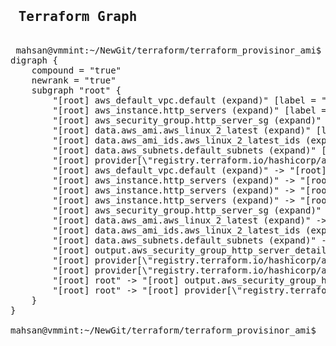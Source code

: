 <pre>
<h2> Terraform Graph </h2>
 mahsan@vmmint:~/NewGit/terraform/terraform_provisinor_ami$ terraform graph
digraph {
	compound = "true"
	newrank = "true"
	subgraph "root" {
		"[root] aws_default_vpc.default (expand)" [label = "aws_default_vpc.default", shape = "box"]
		"[root] aws_instance.http_servers (expand)" [label = "aws_instance.http_servers", shape = "box"]
		"[root] aws_security_group.http_server_sg (expand)" [label = "aws_security_group.http_server_sg", shape = "box"]
		"[root] data.aws_ami.aws_linux_2_latest (expand)" [label = "data.aws_ami.aws_linux_2_latest", shape = "box"]
		"[root] data.aws_ami_ids.aws_linux_2_latest_ids (expand)" [label = "data.aws_ami_ids.aws_linux_2_latest_ids", shape = "box"]
		"[root] data.aws_subnets.default_subnets (expand)" [label = "data.aws_subnets.default_subnets", shape = "box"]
		"[root] provider[\"registry.terraform.io/hashicorp/aws\"]" [label = "provider[\"registry.terraform.io/hashicorp/aws\"]", shape = "diamond"]
		"[root] aws_default_vpc.default (expand)" -> "[root] provider[\"registry.terraform.io/hashicorp/aws\"]"
		"[root] aws_instance.http_servers (expand)" -> "[root] aws_security_group.http_server_sg (expand)"
		"[root] aws_instance.http_servers (expand)" -> "[root] data.aws_ami.aws_linux_2_latest (expand)"
		"[root] aws_instance.http_servers (expand)" -> "[root] data.aws_subnets.default_subnets (expand)"
		"[root] aws_security_group.http_server_sg (expand)" -> "[root] aws_default_vpc.default (expand)"
		"[root] data.aws_ami.aws_linux_2_latest (expand)" -> "[root] provider[\"registry.terraform.io/hashicorp/aws\"]"
		"[root] data.aws_ami_ids.aws_linux_2_latest_ids (expand)" -> "[root] provider[\"registry.terraform.io/hashicorp/aws\"]"
		"[root] data.aws_subnets.default_subnets (expand)" -> "[root] aws_default_vpc.default (expand)"
		"[root] output.aws_security_group_http_server_details (expand)" -> "[root] aws_security_group.http_server_sg (expand)"
		"[root] provider[\"registry.terraform.io/hashicorp/aws\"] (close)" -> "[root] aws_instance.http_servers (expand)"
		"[root] provider[\"registry.terraform.io/hashicorp/aws\"] (close)" -> "[root] data.aws_ami_ids.aws_linux_2_latest_ids (expand)"
		"[root] root" -> "[root] output.aws_security_group_http_server_details (expand)"
		"[root] root" -> "[root] provider[\"registry.terraform.io/hashicorp/aws\"] (close)"
	}
}

mahsan@vmmint:~/NewGit/terraform/terraform_provisinor_ami$ 

</pre>
